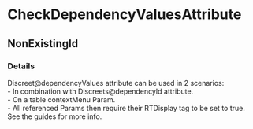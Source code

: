 ﻿---  
uid: Validator_2_59_3  
---

# CheckDependencyValuesAttribute

## NonExistingId

### Details

Discreet@dependencyValues attribute can be used in 2 scenarios:  
\- In combination with Discreets@dependencyId attribute.  
\- On a table contextMenu Param.  
    \- All referenced Params then require their RTDisplay tag to be set to true.  
See the guides for more info.
